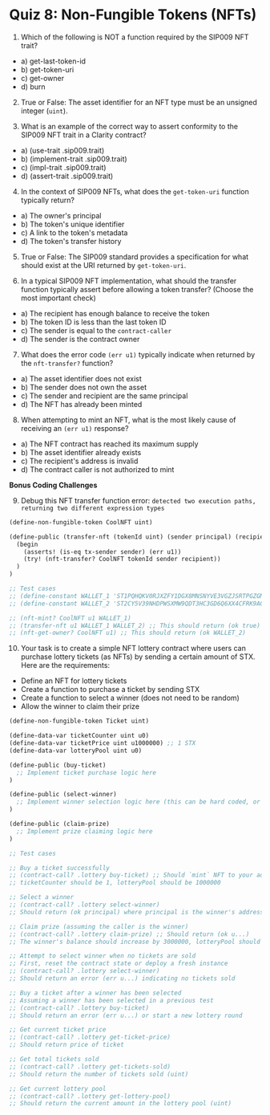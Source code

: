 # Quiz 8: Non-Fungible Tokens (NFTs)

1. Which of the following is NOT a function required by the SIP009 NFT trait?

- a) get-last-token-id
- b) get-token-uri
- c) get-owner
- d) burn

2. True or False: The asset identifier for an NFT type must be an unsigned integer (`uint`).

3. What is an example of the correct way to assert conformity to the SIP009 NFT trait in a Clarity contract?

- a) (use-trait .sip009.trait)
- b) (implement-trait .sip009.trait)
- c) (impl-trait .sip009.trait)
- d) (assert-trait .sip009.trait)

4. In the context of SIP009 NFTs, what does the `get-token-uri` function typically return?

- a) The owner's principal
- b) The token's unique identifier
- c) A link to the token's metadata
- d) The token's transfer history

5. True or False: The SIP009 standard provides a specification for what should exist at the URI returned by `get-token-uri`.

6. In a typical SIP009 NFT implementation, what should the transfer function typically assert before allowing a token transfer? (Choose the most important check)

- a) The recipient has enough balance to receive the token
- b) The token ID is less than the last token ID
- c) The sender is equal to the `contract-caller`
- d) The sender is the contract owner

7. What does the error code `(err u1)` typically indicate when returned by the `nft-transfer?` function?

- a) The asset identifier does not exist
- b) The sender does not own the asset
- c) The sender and recipient are the same principal
- d) The NFT has already been minted

8. When attempting to mint an NFT, what is the most likely cause of receiving an `(err u1)` response?

- a) The NFT contract has reached its maximum supply
- b) The asset identifier already exists
- c) The recipient's address is invalid
- d) The contract caller is not authorized to mint

**Bonus Coding Challenges**

9. Debug this NFT transfer function error: `detected two execution paths, returning two different expression types`

```clojure
(define-non-fungible-token CoolNFT uint)

(define-public (transfer-nft (tokenId uint) (sender principal) (recipient principal))
  (begin
    (asserts! (is-eq tx-sender sender) (err u1))
    (try! (nft-transfer? CoolNFT tokenId sender recipient))
  )
)

;; Test cases
;; (define-constant WALLET_1 'ST1PQHQKV0RJXZFY1DGX8MNSNYVE3VGZJSRTPGZGM)
;; (define-constant WALLET_2 'ST2CY5V39NHDPWSXMW9QDT3HC3GD6Q6XX4CFRK9AG)

;; (nft-mint? CoolNFT u1 WALLET_1)
;; (transfer-nft u1 WALLET_1 WALLET_2) ;; This should return (ok true)
;; (nft-get-owner? CoolNFT u1) ;; This should return (ok WALLET_2)
```

10. Your task is to create a simple NFT lottery contract where users can purchase lottery tickets (as NFTs) by sending a certain amount of STX. Here are the requirements:

- Define an NFT for lottery tickets
- Create a function to purchase a ticket by sending STX
- Create a function to select a winner (does not need to be random)
- Allow the winner to claim their prize

```clojure
(define-non-fungible-token Ticket uint)

(define-data-var ticketCounter uint u0)
(define-data-var ticketPrice uint u1000000) ;; 1 STX
(define-data-var lotteryPool uint u0)

(define-public (buy-ticket)
  ;; Implement ticket purchase logic here
)

(define-public (select-winner)
  ;; Implement winner selection logic here (this can be hard coded, or however you prefer)
)

(define-public (claim-prize)
  ;; Implement prize claiming logic here
)

;; Test cases

;; Buy a ticket successfully
;; (contract-call? .lottery buy-ticket) ;; Should `mint` NFT to your address
;; ticketCounter should be 1, lotteryPool should be 1000000

;; Select a winner
;; (contract-call? .lottery select-winner)
;; Should return (ok principal) where principal is the winner's address

;; Claim prize (assuming the caller is the winner)
;; (contract-call? .lottery claim-prize) ;; Should return (ok u...)
;; The winner's balance should increase by 3000000, lotteryPool should be 0

;; Attempt to select winner when no tickets are sold
;; First, reset the contract state or deploy a fresh instance
;; (contract-call? .lottery select-winner)
;; Should return an error (err u...) indicating no tickets sold

;; Buy a ticket after a winner has been selected
;; Assuming a winner has been selected in a previous test
;; (contract-call? .lottery buy-ticket)
;; Should return an error (err u...) or start a new lottery round

;; Get current ticket price
;; (contract-call? .lottery get-ticket-price)
;; Should return price of ticket

;; Get total tickets sold
;; (contract-call? .lottery get-tickets-sold)
;; Should return the number of tickets sold (uint)

;; Get current lottery pool
;; (contract-call? .lottery get-lottery-pool)
;; Should return the current amount in the lottery pool (uint)
```
